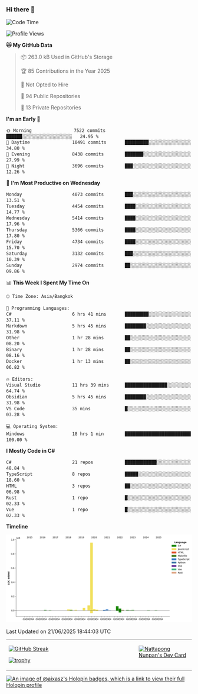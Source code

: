 ### Hi there 👋

<!--START_SECTION:waka-->
![Code Time](http://img.shields.io/badge/Code%20Time-2%2C355%20hrs%2034%20mins-blue)

![Profile Views](http://img.shields.io/badge/Profile%20Views-0-blue)

**🐱 My GitHub Data** 

> 📦 263.0 kB Used in GitHub's Storage 
 > 
> 🏆 85 Contributions in the Year 2025
 > 
> 🚫 Not Opted to Hire
 > 
> 📜 94 Public Repositories 
 > 
> 🔑 13 Private Repositories 
 > 
**I'm an Early 🐤** 

```text
🌞 Morning                7522 commits        ██████░░░░░░░░░░░░░░░░░░░   24.95 % 
🌆 Daytime                10491 commits       █████████░░░░░░░░░░░░░░░░   34.80 % 
🌃 Evening                8438 commits        ███████░░░░░░░░░░░░░░░░░░   27.99 % 
🌙 Night                  3696 commits        ███░░░░░░░░░░░░░░░░░░░░░░   12.26 % 
```
📅 **I'm Most Productive on Wednesday** 

```text
Monday                   4073 commits        ███░░░░░░░░░░░░░░░░░░░░░░   13.51 % 
Tuesday                  4454 commits        ████░░░░░░░░░░░░░░░░░░░░░   14.77 % 
Wednesday                5414 commits        ████░░░░░░░░░░░░░░░░░░░░░   17.96 % 
Thursday                 5366 commits        ████░░░░░░░░░░░░░░░░░░░░░   17.80 % 
Friday                   4734 commits        ████░░░░░░░░░░░░░░░░░░░░░   15.70 % 
Saturday                 3132 commits        ███░░░░░░░░░░░░░░░░░░░░░░   10.39 % 
Sunday                   2974 commits        ██░░░░░░░░░░░░░░░░░░░░░░░   09.86 % 
```


📊 **This Week I Spent My Time On** 

```text
🕑︎ Time Zone: Asia/Bangkok

💬 Programming Languages: 
C#                       6 hrs 41 mins       █████████░░░░░░░░░░░░░░░░   37.11 % 
Markdown                 5 hrs 45 mins       ████████░░░░░░░░░░░░░░░░░   31.98 % 
Other                    1 hr 28 mins        ██░░░░░░░░░░░░░░░░░░░░░░░   08.20 % 
Binary                   1 hr 28 mins        ██░░░░░░░░░░░░░░░░░░░░░░░   08.16 % 
Docker                   1 hr 13 mins        ██░░░░░░░░░░░░░░░░░░░░░░░   06.82 % 

🔥 Editors: 
Visual Studio            11 hrs 39 mins      ████████████████░░░░░░░░░   64.74 % 
Obsidian                 5 hrs 45 mins       ████████░░░░░░░░░░░░░░░░░   31.98 % 
VS Code                  35 mins             █░░░░░░░░░░░░░░░░░░░░░░░░   03.28 % 

💻 Operating System: 
Windows                  18 hrs 1 min        █████████████████████████   100.00 % 
```

**I Mostly Code in C#** 

```text
C#                       21 repos            ████████████░░░░░░░░░░░░░   48.84 % 
TypeScript               8 repos             █████░░░░░░░░░░░░░░░░░░░░   18.60 % 
HTML                     3 repos             ██░░░░░░░░░░░░░░░░░░░░░░░   06.98 % 
Rust                     1 repo              █░░░░░░░░░░░░░░░░░░░░░░░░   02.33 % 
Vue                      1 repo              █░░░░░░░░░░░░░░░░░░░░░░░░   02.33 % 
```



**Timeline**

![Lines of Code chart](https://raw.githubusercontent.com/aixasz/aixasz/main/assets/bar_graph.png)


 Last Updated on 21/06/2025 18:44:03 UTC
<!--END_SECTION:waka-->

<table>
<tr>
<td width="70%" valign="top">
 
 [![GitHub Streak](http://github-readme-streak-stats.herokuapp.com?user=aixasz&theme=github-dark&hide_border=true&date_format=%5BY%20%5DM%20j)](https://git.io/streak-stats)

 [![trophy](https://github-profile-trophy.vercel.app/?username=aixasz&theme=onedark)](https://github.com/ryo-ma/github-profile-trophy)
 </td>
<td width="30%" valign="top">
 
<a href="https://app.daily.dev/aixasz"><img src="https://api.daily.dev/devcards/403207936e6547c9a85ea449e9f3abe8.png?r=re8" alt="Nattapong Nunpan's Dev Card"/></a>

 </td>
</tr>
</table>

[![An image of @aixasz's Holopin badges, which is a link to view their full Holopin profile](https://holopin.me/aixasz)](https://holopin.io/@aixasz)
 
